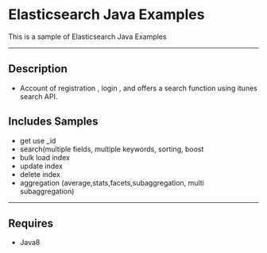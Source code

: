 # Elasticsearch Java Examples

This is a sample of Elasticsearch Java Examples

---

## Description

* Account of registration , login , and offers a search function using itunes search API.

## Includes Samples

* get use _id
* search(multiple fields, multiple keywords, sorting, boost
* bulk load index
* update index
* delete index
* aggregation (average,stats,facets,subaggregation, multi subaggregation)

---

## Requires

* Java8

